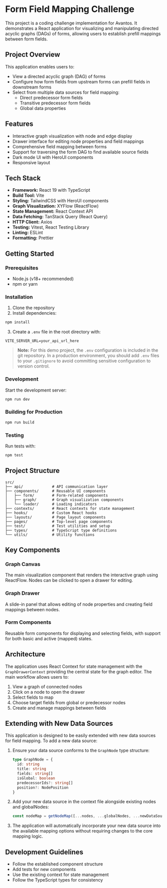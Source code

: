 # Form Field Mapping Challenge

This project is a coding challenge implementation for Avantos. It demonstrates a React application for visualizing and manipulating directed acyclic graphs (DAGs) of forms, allowing users to establish prefill mappings between form fields.

## Project Overview

This application enables users to:

- View a directed acyclic graph (DAG) of forms
- Configure how form fields from upstream forms can prefill fields in downstream forms
- Select from multiple data sources for field mapping:
  - Direct predecessor form fields
  - Transitive predecessor form fields
  - Global data properties

## Features

- Interactive graph visualization with node and edge display
- Drawer interface for editing node properties and field mappings
- Comprehensive field mapping between forms
- Support for traversing the form DAG to find available source fields
- Dark mode UI with HeroUI components
- Responsive layout

## Tech Stack

- **Framework:** React 19 with TypeScript
- **Build Tool:** Vite
- **Styling:** TailwindCSS with HeroUI components
- **Graph Visualization:** XYFlow (ReactFlow)
- **State Management:** React Context API
- **Data Fetching:** TanStack Query (React Query)
- **HTTP Client:** Axios
- **Testing:** Vitest, React Testing Library
- **Linting:** ESLint
- **Formatting:** Prettier

## Getting Started

### Prerequisites

- Node.js (v18+ recommended)
- npm or yarn

### Installation

1. Clone the repository
2. Install dependencies:

```bash
npm install
```

3. Create a `.env` file in the root directory with:

```
VITE_SERVER_URL=your_api_url_here
```

> **Note:** For this demo project, the `.env` configuration is included in the git repository. In a production environment, you should add `.env` files to your `.gitignore` to avoid committing sensitive configuration to version control.

### Development

Start the development server:

```bash
npm run dev
```

### Building for Production

```bash
npm run build
```

### Testing

Run tests with:

```bash
npm test
```

## Project Structure

```
src/
├── api/             # API communication layer
├── components/      # Reusable UI components
│   ├── form/        # Form-related components
│   ├── graph/       # Graph visualization components
│   └── loader/      # Loading indicators
├── contexts/        # React contexts for state management
├── hooks/           # Custom React hooks
├── layouts/         # Page layout components
├── pages/           # Top-level page components
├── test/            # Test utilities and setup
├── types/           # TypeScript type definitions
└── utils/           # Utility functions
```

## Key Components

### Graph Canvas

The main visualization component that renders the interactive graph using ReactFlow. Nodes can be clicked to open a drawer for editing.

### Graph Drawer

A slide-in panel that allows editing of node properties and creating field mappings between nodes.

### Form Components

Reusable form components for displaying and selecting fields, with support for both basic and active (mapped) states.

## Architecture

The application uses React Context for state management with the `GraphDrawerContext` providing the central state for the graph editor. The main workflow allows users to:

1. View a graph of connected nodes
2. Click on a node to open the drawer
3. Select fields to map
4. Choose target fields from global or predecessor nodes
5. Create and manage mappings between fields

## Extending with New Data Sources

This application is designed to be easily extended with new data sources for field mapping. To add a new data source:

1. Ensure your data source conforms to the `GraphNode` type structure:

   ```typescript
   type GraphNode = {
     id: string
     title: string
     fields: string[]
     isGlobal: boolean
     predecessorIds?: string[]
     position?: NodePosition
   }
   ```

2. Add your new data source in the context file alongside existing nodes and globalNodes:

   ```typescript
   const nodeMap = getNodeMap([...nodes, ...globalNodes, ...newDataSource])
   ```

3. The application will automatically incorporate your new data source into the available mapping options without requiring changes to the core mapping logic.

## Development Guidelines

- Follow the established component structure
- Add tests for new components
- Use the existing context for state management
- Follow the TypeScript types for consistency
